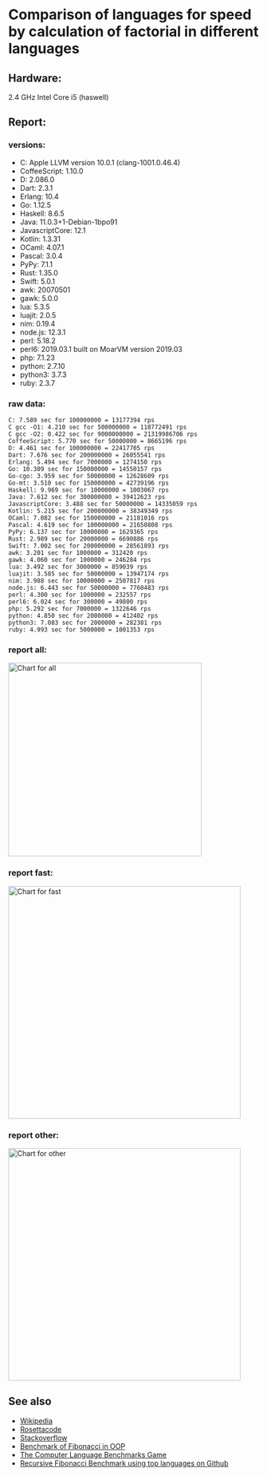 Comparison of languages for speed by calculation of factorial in different languages
====================================================================================

Hardware:
---------
2.4 GHz Intel Core i5 (haswell)

Report:
-------
### versions:

  * C: Apple LLVM version 10.0.1 (clang-1001.0.46.4)
  * CoffeeScript: 1.10.0
  * D: 2.086.0
  * Dart: 2.3.1
  * Erlang: 10.4
  * Go: 1.12.5
  * Haskell: 8.6.5
  * Java: 11.0.3+1-Debian-1bpo91
  * JavascriptCore: 12.1
  * Kotlin: 1.3.31
  * OCaml: 4.07.1
  * Pascal: 3.0.4
  * PyPy: 7.1.1
  * Rust: 1.35.0
  * Swift: 5.0.1
  * awk: 20070501
  * gawk: 5.0.0
  * lua: 5.3.5
  * luajit: 2.0.5
  * nim: 0.19.4
  * node.js: 12.3.1
  * perl: 5.18.2
  * perl6: 2019.03.1 built on MoarVM version 2019.03
  * php: 7.1.23
  * python: 2.7.10
  * python3: 3.7.3
  * ruby: 2.3.7


### raw data:

    C: 7.589 sec for 100000000 = 13177394 rps
    C gcc -O1: 4.210 sec for 500000000 = 118772491 rps
    C gcc -O2: 0.422 sec for 9000000000 = 21319986706 rps
    CoffeeScript: 5.770 sec for 50000000 = 8665196 rps
    D: 4.461 sec for 100000000 = 22417705 rps
    Dart: 7.676 sec for 200000000 = 26055541 rps
    Erlang: 5.494 sec for 7000000 = 1274150 rps
    Go: 10.309 sec for 150000000 = 14550157 rps
    Go-cgo: 3.959 sec for 50000000 = 12628609 rps
    Go-mt: 3.510 sec for 150000000 = 42739196 rps
    Haskell: 9.969 sec for 10000000 = 1003067 rps
    Java: 7.612 sec for 300000000 = 39412623 rps
    JavascriptCore: 3.488 sec for 50000000 = 14335059 rps
    Kotlin: 5.215 sec for 200000000 = 38349349 rps
    OCaml: 7.082 sec for 150000000 = 21181016 rps
    Pascal: 4.619 sec for 100000000 = 21650808 rps
    PyPy: 6.137 sec for 10000000 = 1629365 rps
    Rust: 2.989 sec for 20000000 = 6690886 rps
    Swift: 7.002 sec for 200000000 = 28561893 rps
    awk: 3.201 sec for 1000000 = 312420 rps
    gawk: 4.060 sec for 1000000 = 246284 rps
    lua: 3.492 sec for 3000000 = 859039 rps
    luajit: 3.585 sec for 50000000 = 13947174 rps
    nim: 3.988 sec for 10000000 = 2507817 rps
    node.js: 6.443 sec for 50000000 = 7760483 rps
    perl: 4.300 sec for 1000000 = 232557 rps
    perl6: 6.024 sec for 300000 = 49800 rps
    php: 5.292 sec for 7000000 = 1322646 rps
    python: 4.850 sec for 2000000 = 412402 rps
    python3: 7.083 sec for 2000000 = 282381 rps
    ruby: 4.993 sec for 5000000 = 1001353 rps


### report all:

<img alt="Chart for all" width="388" src="https://chart.googleapis.com/chart?cht=bhs&chs=582x515&chd=t%3A118772491%2C42739196%2C39412623%2C38349348%2C28561893%2C26055541%2C22417704%2C21650807%2C21181015%2C14550157%2C14335058%2C13947173%2C13177393%2C12628609%2C8665196%2C7760482%2C6690886%2C2507816%2C1629365%2C1322646%2C1274150%2C1003067%2C1001353%2C859038%2C412402%2C312420%2C282380%2C246284%2C232556&chco=4d89f9&chbh=12&chds=0,118772491.055838&chxt=x,y,r&chxl=1%3A%7Cperl%7Cgawk%7Cpython3%7Cawk%7Cpython%7Clua%7Cruby%7CHaskell%7CErlang%7Cphp%7CPyPy%7Cnim%7CRust%7Cnode.js%7CCoffeeScript%7CGo-cgo%7CC%7Cluajit%7CJavascriptCore%7CGo%7COCaml%7CPascal%7CD%7CDart%7CSwift%7CKotlin%7CJava%7CGo-mt%7CC%20gcc%20-O1%7C2%3A%7C232556%20rps%7C246284%20rps%7C282380%20rps%7C312420%20rps%7C412402%20rps%7C859038%20rps%7C1001353%20rps%7C1003067%20rps%7C1274150%20rps%7C1322646%20rps%7C1629365%20rps%7C2507816%20rps%7C6690886%20rps%7C7760482%20rps%7C8665196%20rps%7C12628609%20rps%7C13177393%20rps%7C13947173%20rps%7C14335058%20rps%7C14550157%20rps%7C21181015%20rps%7C21650807%20rps%7C22417704%20rps%7C26055541%20rps%7C28561893%20rps%7C38349348%20rps%7C39412623%20rps%7C42739196%20rps%7C118772491%20rps%7C0%3A%7C0%20%25%7C10%20%25%7C20%20%25%7C30%20%25%7C40%20%25%7C50%20%25%7C60%20%25%7C70%20%25%7C80%20%25%7C90%20%25%7C100%20%25">

### report fast:

<img alt="Chart for fast" width="466" src="https://chart.googleapis.com/chart?cht=bhs&chs=700x328&chd=t%3A118772491%2C42739196%2C39412623%2C38349348%2C28561893%2C26055541%2C22417704%2C21650807%2C21181015%2C14550157%2C14335058%2C13947173%2C13177393%2C12628609%2C8665196%2C7760482%2C6690886%2C2507816&chco=4d89f9&chbh=12&chds=0,118772491.055838&chxt=x,y,r&chxl=1%3A%7Cnim%7CRust%7Cnode.js%7CCoffeeScript%7CGo-cgo%7CC%7Cluajit%7CJavascriptCore%7CGo%7COCaml%7CPascal%7CD%7CDart%7CSwift%7CKotlin%7CJava%7CGo-mt%7CC%20gcc%20-O1%7C2%3A%7C2507816%20rps%7C6690886%20rps%7C7760482%20rps%7C8665196%20rps%7C12628609%20rps%7C13177393%20rps%7C13947173%20rps%7C14335058%20rps%7C14550157%20rps%7C21181015%20rps%7C21650807%20rps%7C22417704%20rps%7C26055541%20rps%7C28561893%20rps%7C38349348%20rps%7C39412623%20rps%7C42739196%20rps%7C118772491%20rps%7C0%3A%7C0%20%25%7C10%20%25%7C20%20%25%7C30%20%25%7C40%20%25%7C50%20%25%7C60%20%25%7C70%20%25%7C80%20%25%7C90%20%25%7C100%20%25">

### report other:

<img alt="Chart for other" width="466" src="https://chart.googleapis.com/chart?cht=bhs&chs=700x209&chd=t%3A1629365%2C1322646%2C1274150%2C1003067%2C1001353%2C859038%2C412402%2C312420%2C282380%2C246284%2C232556&chco=4d89f9&chbh=12&chds=0,1629365.20176144&chxt=x,y,r&chxl=1%3A%7Cperl%7Cgawk%7Cpython3%7Cawk%7Cpython%7Clua%7Cruby%7CHaskell%7CErlang%7Cphp%7CPyPy%7C2%3A%7C232556%20rps%7C246284%20rps%7C282380%20rps%7C312420%20rps%7C412402%20rps%7C859038%20rps%7C1001353%20rps%7C1003067%20rps%7C1274150%20rps%7C1322646%20rps%7C1629365%20rps%7C0%3A%7C0%20%25%7C10%20%25%7C20%20%25%7C30%20%25%7C40%20%25%7C50%20%25%7C60%20%25%7C70%20%25%7C80%20%25%7C90%20%25%7C100%20%25">



See also
--------

  * [Wikipedia](http://en.wikipedia.org/wiki/Factorial)
  * [Rosettacode](http://rosettacode.org/wiki/Factorial)
  * [Stackoverflow](http://stackoverflow.com/questions/23930/factorial-algorithms-in-different-languages)
  * [Benchmark of Fibonacci in OOP](https://github.com/Balancer/benchmarks-fib-obj)
  * [The Computer Language Benchmarks Game](http://benchmarksgame.alioth.debian.org)
  * [Recursive Fibonacci Benchmark using top languages on Github](https://github.com/drujensen/fib)
